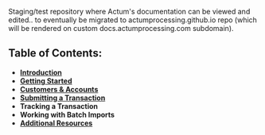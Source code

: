 Staging/test repository where Actum's documentation can be viewed and edited.. to eventually be migrated to actumprocessing.github.io repo (which will be rendered on custom docs.actumprocessing.com subdomain).

## Table of Contents:

* [**Introduction**](https://github.com/JillTempelmeyer/jilltempelmeyer.github.io/blob/master/Introduction.md)
* [**Getting Started**](https://github.com/JillTempelmeyer/jilltempelmeyer.github.io/blob/master/Getting-Started.md)
* [**Customers & Accounts**](https://github.com/JillTempelmeyer/jilltempelmeyer.github.io/blob/master/API%20Reference/Customers%20%26%20Accounts.md)
* [**Submitting a Transaction**](https://github.com/JillTempelmeyer/jilltempelmeyer.github.io/blob/master/API%20Reference/Submitting%20a%20Transaction.md)
* **Tracking a Transaction**
* **Working with Batch Imports**
* [**Additional Resources**](https://github.com/JillTempelmeyer/jilltempelmeyer.github.io/blob/master/Resources/Additional%20Resources.md)
